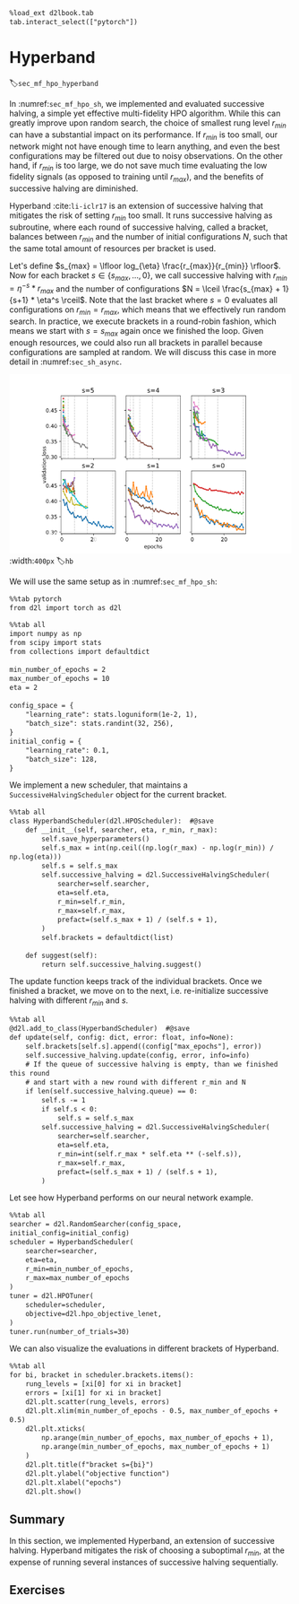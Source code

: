 ```{.python .input  n=1}
%load_ext d2lbook.tab
tab.interact_select(["pytorch"])
```

# Hyperband
:label:`sec_mf_hpo_hyperband`

In :numref:`sec_mf_hpo_sh`, we implemented and evaluated successive halving, a
simple yet effective multi-fidelity HPO algorithm. While this can greatly
improve upon random search, the choice of smallest rung level $r_{min}$ can have
a substantial impact on its performance. If $r_{min}$ is too small, our network
might not have enough time to learn anything, and even the best configurations
may be filtered out due to noisy observations. On the other hand, if $r_{min}$
is too large, we do not save much time evaluating the low fidelity signals (as
opposed to training until $r_{max}$), and the benefits of successive halving
are diminished.

Hyperband :cite:`li-iclr17` is an extension of successive halving that mitigates
the risk of setting $r_{min}$ too small. It runs successive halving as subroutine,
where each round of successive halving, called a bracket, balances between
$r_{min}$ and the number of initial configurations $N$, such that the same total
amount of resources per bracket is used.

Let's define $s_{max} = \lfloor log_{\eta} \frac{r_{max}}{r_{min}} \rfloor$.
Now for each bracket $s \in \{s_{max}, ..., 0\}$, we call successive halving with
$r_{min} = \eta^{-s} * r_{max}$ and the number of configurations
$N = \lceil \frac{s_{max} + 1}{s+1} * \eta^s \rceil$. Note that the last bracket
where $s=0$ evaluates all configurations on $r_{min} = r_{max}$, which means that
we effectively run random search. In practice, we execute brackets in a
round-robin fashion, which means we start with $s=s_{max}$ again once we
finished the loop. Given enough resources, we could also run all brackets in
parallel because configurations are sampled at random. We will discuss this case
in more detail in :numref:`sec_sh_async`.

![The different brackets of successive halving run by Hyperband.](img/hb.svg)
:width:`400px`
:label:`hb`

We will use the same setup as in :numref:`sec_mf_hpo_sh`:

```{.python .input}
%%tab pytorch
from d2l import torch as d2l
```

```{.python .input  n=2}
%%tab all
import numpy as np
from scipy import stats
from collections import defaultdict

min_number_of_epochs = 2
max_number_of_epochs = 10
eta = 2

config_space = {
    "learning_rate": stats.loguniform(1e-2, 1),
    "batch_size": stats.randint(32, 256),
}
initial_config = {
    "learning_rate": 0.1,
    "batch_size": 128,
}
```

We implement a new scheduler, that maintains a `SuccessiveHalvingScheduler`
object for the current bracket.

```{.python .input  n=8}
%%tab all
class HyperbandScheduler(d2l.HPOScheduler):  #@save
    def __init__(self, searcher, eta, r_min, r_max):
        self.save_hyperparameters()
        self.s_max = int(np.ceil((np.log(r_max) - np.log(r_min)) / np.log(eta)))
        self.s = self.s_max
        self.successive_halving = d2l.SuccessiveHalvingScheduler(
            searcher=self.searcher,
            eta=self.eta,
            r_min=self.r_min,
            r_max=self.r_max,
            prefact=(self.s_max + 1) / (self.s + 1),
        )
        self.brackets = defaultdict(list)

    def suggest(self):
        return self.successive_halving.suggest()
```

The update function keeps track of the individual brackets. Once we finished a
bracket, we move on to the next, i.e. re-initialize successive halving with
different $r_{min}$ and $s$.

```{.python .input  n=9}
%%tab all
@d2l.add_to_class(HyperbandScheduler)  #@save
def update(self, config: dict, error: float, info=None):
    self.brackets[self.s].append((config["max_epochs"], error))
    self.successive_halving.update(config, error, info=info)
    # If the queue of successive halving is empty, than we finished this round
    # and start with a new round with different r_min and N
    if len(self.successive_halving.queue) == 0:
        self.s -= 1
        if self.s < 0:
            self.s = self.s_max
        self.successive_halving = d2l.SuccessiveHalvingScheduler(
            searcher=self.searcher,
            eta=self.eta,
            r_min=int(self.r_max * self.eta ** (-self.s)),
            r_max=self.r_max,
            prefact=(self.s_max + 1) / (self.s + 1),
        )
```

Let see how Hyperband performs on our neural network example.

```{.python .input  n=21}
%%tab all
searcher = d2l.RandomSearcher(config_space, initial_config=initial_config)
scheduler = HyperbandScheduler(
    searcher=searcher,
    eta=eta,
    r_min=min_number_of_epochs,
    r_max=max_number_of_epochs
)
tuner = d2l.HPOTuner(
    scheduler=scheduler,
    objective=d2l.hpo_objective_lenet,
)
tuner.run(number_of_trials=30)
```

We can also visualize the evaluations in different brackets of Hyperband.

```{.python .input  n=24}
%%tab all
for bi, bracket in scheduler.brackets.items():
    rung_levels = [xi[0] for xi in bracket]
    errors = [xi[1] for xi in bracket]
    d2l.plt.scatter(rung_levels, errors)
    d2l.plt.xlim(min_number_of_epochs - 0.5, max_number_of_epochs + 0.5)
    d2l.plt.xticks(
        np.arange(min_number_of_epochs, max_number_of_epochs + 1),
        np.arange(min_number_of_epochs, max_number_of_epochs + 1)
    )
    d2l.plt.title(f"bracket s={bi}")
    d2l.plt.ylabel("objective function")
    d2l.plt.xlabel("epochs")        
    d2l.plt.show()
```

## Summary

In this section, we implemented Hyperband, an extension of successive halving.
Hyperband mitigates the risk of choosing a suboptimal $r_{min}$, at the
expense of running several instances of successive halving sequentially.

## Exercises
